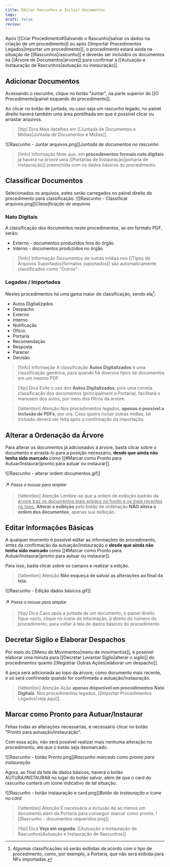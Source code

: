 ```yaml
---
title: Editar Rascunhos e Incluir Documentos
tags: 
draft: false
review:
---
```

Após [[Criar Procedimento#Salvando o Rascunho|salvar os dados na criação de um procedimento]] ou após [[Importar Procedimentos Legados|importar um procedimento]], o procedimento estará ainda na situação de [[Rascunhos|rascunho]] e deverão ser incluídos os documentos na [[Árvore de Documentos|árvore]] para confirmar a [[Autuação e Instauração de Rascunhos|autuação ou instauração]].

## Adicionar Documentos

Acessando o rascunho, clique no botão "Juntar", na parte superior do [[O Procedimento|painel esquerdo do procedimento]].

Ao clicar no botão de juntada, ou caso seja um rascunho legado, no painel direito haverá também uma área pontilhada em que é possível clicar ou arrastar arquivos.
> [!tip] Dica
> Mais detalhes em [[Juntada de Documentos e Mídias|Juntada de Documentos e Mídias]].

![[Rascunho - Juntar arquivos.png]]*Juntada de documentos no rascunho*
> [!info] Informação
> Note que, em **procedimentos formais nato digitais** já haverá na árvore uma [[Portarias de Instauração|portaria de instauração]] preenchida com os dados básicos do procedimento.

## Classificar Documentos

Selecionados os arquivos, estes serão carregados no painel direito do procedimento para classificação.
![[Rascunho - Classificar arquivos.png]]*Classificação de arquivos*
### Nato Digitais

A classificação dos documentos neste procedimentos, se em formato PDF, serão:
- Externo - documentos produzidos fora do órgão
- Interno - documentos produzidos no órgão
> [!info] Informação
> Documentos de outras mídias nos [[Tipos de Arquivos Suportados|formatos suportados]] são automaticamente classificados como "Outros".
 
### Legados / Importados

Nestes procedimentos há uma gama maior de classificação, sendo ela[^1]:
- Autos Digitalizados
- Despacho
- Externo
- Interno
- Notificação
- Ofício
- Portaria
- Recomendação
- Resposta
- Parecer
- Decisão

> [!info] Informação
> A classificação **Autos Digitalizados** é uma classificação genérica, para quando há diversos tipos de documentos em um mesmo PDF.

> [!tip] Dica
> Evite  o uso dos **Autos Digitalizados**, pois uma correta classificação dos documentos (principalment a Portaria), facilitará o manuseio dos autos, por meio dos filtros da árvore.

>[!attention] Atenção
>Nos procedimentos legados, **apenas é possível a inclusão de PDFs**, por ora.
>Caso queira incluir outras mídias, tal inclusão deverá ser feita após a confirmação da importação.

## Alterar a Ordenação da Árvore

Para alterar os documentos já adicionados à árvore, basta clicar sobre o documento e arrastá-lo para a posição necessário, **desde que ainda não tenha sido marcado** como [[#Marcar como Pronto para Autuar/Instaurar|pronto para autuar ou instaurar]].

![[Rascunho - alterar ordem documentos.gif]]<p style="font-size: 1.2em;">↗️ <em style="font-size: small;">Passe o mouse para ampliar</em></p>

>[!attention] Atenção
>Lembre-se que a ordem de exibição padrão da <u> árvore traz os documentos mais antigos no fundo e os mais recentes no topo.</u>
>**Alterar a exibição** pelo botão de ordenação **NÃO altera a ordem dos documentos**, apenas sua exibição.


## Editar Informações Básicas

A qualquer momento é possível editar as informações do procedimento, antes da confirmação da autuação/instauração e **desde que ainda não tenha sido marcado** como [[#Marcar como Pronto para Autuar/Instaurar|pronto para autuar ou instaurar]].

Para isso, basta clicar sobre os campos e realizar a edição.

>[!attention] Atenção 
>**Não esqueça de salvar as alterações ao final da tela.**


![[Rascunho - Edição dados básicos.gif]]<p style="font-size: 1.2em;">↗️ <em style="font-size: small;">Passe o mouse para ampliar</em></p>

> [!tip] Dica
> Caso após a juntada de um documento, o painel direito fique vazio, clique no ícone de informação, à direito do número do procedimento, para voltar à tela de dados básicos do procedimento.

## Decretar Sigilo e Elaborar Despachos

Por meio do [[Menu de Movimentos|menu de movimentos]], é possível elaborar uma minuta para  [[Decretar Levantar Sigilo|alterar o sigilo]] do procedimentos quanto [[Registrar Outras Ações|elaborar um despacho]].

A peça será adicionada ao topo da árvore, como documento mais recente, e só será confirmada quando for confirmada a autuação/instauração.

>[!attention] Atenção
>Ação **apenas disponível em procedimentos Nato Digitais**. Nos procedimentos legados, [[Importar Procedimentos Legados|veja aqui]].
## Marcar como Pronto para Autuar/Instaurar

Feitas todas as alterações necessárias, é necessário clicar no botão "Pronto para autuação/instauração".

Com essa ação, não será possível realizar mais nenhuma alteração no procedimento, até que o botão seja desmarcado.

![[Rascunho - botão Pronto.png]]*Rascunho marcado como pronto para instauração*

Agora, ao final da tela de dados básicos, haverá o botão AUTURA/INSTAURAR  no lugar do botão salvar, além de que o card do rascunho conterá um ícone indicativo de tal situação.

![[Rascunho - botão instauração e card.png]]*Botão de instauração e ícone no card*

>[!attention] Atenção
>É necessária a  inclusão de ao menos um documento além da Portaria para conseguir marcar como pronto.
>![[Rascunho - documentos requeridos.png]]

> [!tip] Dica
> **Veja em seguida**: [[Autuação e Instauração de Rascunhos|Autuação e Instauração de Rascunhos]]


[^1]: Algumas classificações só serão exibidas de acordo com o tipo de procedimento, como, por exemplo, a Portaria, que não será exibida para NFs importadas.